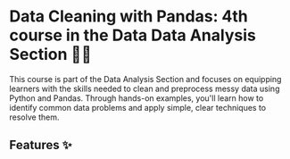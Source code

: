 # Data Cleaning with Pandas: 4th course in the Data Data Analysis Section 🙏✅
This course is part of the Data Analysis Section and focuses on equipping learners with the skills needed to clean and preprocess messy data using Python and Pandas. Through hands-on examples, you'll learn how to identify common data problems and apply simple, clear techniques to resolve them.

## Features ✨
